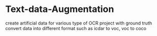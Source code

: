# Text-data-Augmentation
 create artificial data for various type of OCR project with ground truth
 convert data into different format such as icdar to voc, voc to coco
